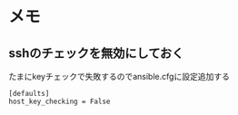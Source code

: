 # メモ

## sshのチェックを無効にしておく
たまにkeyチェックで失敗するのでansible.cfgに設定追加する
```
[defaults]
host_key_checking = False
```
